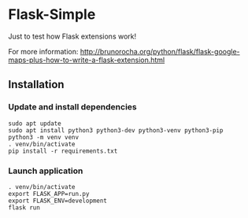 # Flask-Simple

Just to test how Flask extensions work!

For more information: http://brunorocha.org/python/flask/flask-google-maps-plus-how-to-write-a-flask-extension.html

## Installation

### Update and install dependencies
```
sudo apt update
sudo apt install python3 python3-dev python3-venv python3-pip
python3 -m venv venv
. venv/bin/activate
pip install -r requirements.txt
```

### Launch application
```
. venv/bin/activate
export FLASK_APP=run.py
export FLASK_ENV=development
flask run
```
